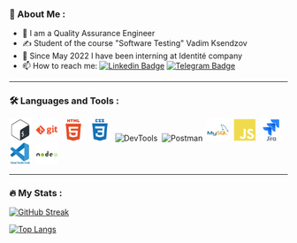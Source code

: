 ### :open_hands: About Me :
- :wave: I am a Quality Assurance Engineer
- :writing_hand: Student of the course "Software Testing" Vadim Ksendzov
- :briefcase: Since May 2022 I have been interning at Identité company
- :mailbox: How to reach me: [![Linkedin Badge](https://img.shields.io/badge/-LinkedIn-blue?style=flat&logo=Linkedin&logoColor=white)](https://www.linkedin.com/mwlite/in/dmitriy-nikolaev-4aa854238) [![Telegram Badge](https://img.shields.io/badge/-Telegram-blue?style=flat&logo=Telegram&logoColor=white)](https://t.me/vypiem_za_lyubov)  

---

### :hammer_and_wrench: Languages and Tools :
<div>
  <img src="https://github.com/devicons/devicon/blob/master/icons/bash/bash-original.svg" title="Bash" alt="Bash" width="40" height="40"/>&nbsp;
  <img src="https://github.com/devicons/devicon/blob/master/icons/git/git-plain-wordmark.svg" title="Git" alt="Git" width="40" height="40"/>&nbsp;
  <img src="https://github.com/devicons/devicon/blob/master/icons/html5/html5-plain-wordmark.svg" title="HTML" alt="HTML" width="40" height="40"/>&nbsp;
  <img src="https://github.com/devicons/devicon/blob/master/icons/css3/css3-plain-wordmark.svg" title="CSS" alt="CSS" width="40" height="40"/>&nbsp;
  <img src="https://assets.materialup.com/uploads/cc3516ea-e88f-4528-a67b-f2f1ce89d7ba/BCeEzHdO5vtUPL0cXu4c9g2Yje9Hul2tCCuNszusvV9fR78_uRamE1db-32kJpB_l6lS=w300" title="DevTools" alt="DevTools" width="40" height="40"/>&nbsp;
  <img src="https://uxwing.com/wp-content/themes/uxwing/download/brands-and-social-media/postman-icon.png" title="Postman" alt="Postman" width="40" height="40"/>&nbsp;
  <img src="https://github.com/devicons/devicon/blob/master/icons/mysql/mysql-original-wordmark.svg" title="MySQL" alt="MySQL" width="40" height="40"/>&nbsp;
  <img src="https://github.com/devicons/devicon/blob/master/icons/javascript/javascript-plain.svg" title="JavaScript" alt="JavaScript" width="40" height="40"/>&nbsp;
  <img src="https://github.com/devicons/devicon/blob/master/icons/jira/jira-original-wordmark.svg" title="Jira" alt="Jira" width="40" height="40"/>&nbsp;
  <img src="https://github.com/devicons/devicon/blob/master/icons/vscode/vscode-original-wordmark.svg" title="VSCode" alt="VSCode" width="40" height="40"/>&nbsp;
  <img src="https://github.com/devicons/devicon/blob/master/icons/nodejs/nodejs-original-wordmark.svg" title="Node.js" alt="Node.js" width="40" height="40"/>&nbsp;
</div>

---

### :fire: My Stats :

[![GitHub Streak](http://github-readme-streak-stats.herokuapp.com?user=vypiemzalyubov&theme=graywhite)](https://git.io/streak-stats)

[![Top Langs](https://github-readme-stats.vercel.app/api/top-langs/?username=vypiemzalyubov&layout=compact&theme=graywhite)](https://github.com/anuraghazra/github-readme-stats)

<img src="https://komarev.com/ghpvc/?username=vypiemzalyubov&style=flat-square&color=blue" alt=""/>
